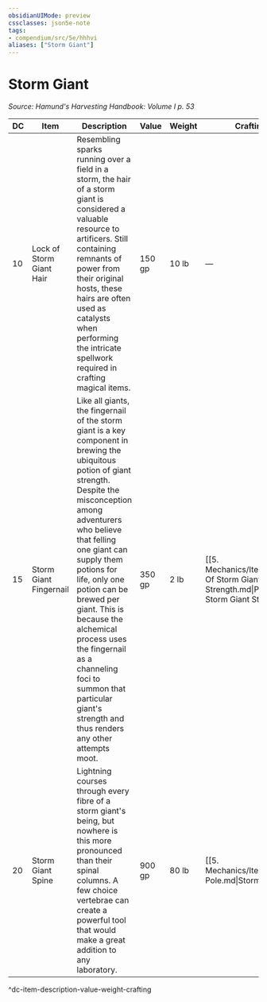```yaml
---
obsidianUIMode: preview
cssclasses: json5e-note
tags:
- compendium/src/5e/hhhvi
aliases: ["Storm Giant"]
---
```

# Storm Giant
*Source: Hamund's Harvesting Handbook: Volume I p. 53* 

| DC | Item | Description | Value | Weight | Crafting |
|----|------|-------------|-------|--------|----------|
| 10 | Lock of Storm Giant Hair | Resembling sparks running over a field in a storm, the hair of a storm giant is considered a valuable resource to artificers. Still containing remnants of power from their original hosts, these hairs are often used as catalysts when performing the intricate spellwork required in crafting magical items. | 150 gp | 10 lb | — |
| 15 | Storm Giant Fingernail | Like all giants, the fingernail of the storm giant is a key component in brewing the ubiquitous potion of giant strength. Despite the misconception among adventurers who believe that felling one giant can supply them potions for life, only one potion can be brewed per giant. This is because the alchemical process uses the fingernail as a channeling foci to summon that particular giant's strength and thus renders any other attempts moot. | 350 gp | 2 lb | [[5. Mechanics/Items/Potion Of Storm Giant Strength.md\|Potion of Storm Giant Strength]] |
| 20 | Storm Giant Spine | Lightning courses through every fibre of a storm giant's being, but nowhere is this more pronounced than their spinal columns. A few choice vertebrae can create a powerful tool that would make a great addition to any laboratory. | 900 gp | 80 lb | [[5. Mechanics/Items/Storm Pole.md\|Storm Pole]] |
^dc-item-description-value-weight-crafting